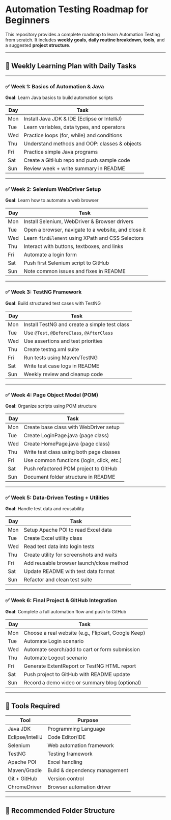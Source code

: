 
# Automation Testing Roadmap for Beginners

This repository provides a complete roadmap to learn Automation Testing from scratch. It includes **weekly goals**, **daily routine breakdown**, **tools**, and a suggested **project structure**.

---

## 📆 Weekly Learning Plan with Daily Tasks

---

### ✅ Week 1: Basics of Automation & Java

**Goal**: Learn Java basics to build automation scripts

| Day | Task |
|-----|------|
| Mon | Install Java JDK & IDE (Eclipse or IntelliJ) |
| Tue | Learn variables, data types, and operators |
| Wed | Practice loops (for, while) and conditions |
| Thu | Understand methods and OOP: classes & objects |
| Fri | Practice simple Java programs |
| Sat | Create a GitHub repo and push sample code |
| Sun | Review week + write summary in README |

---

### ✅ Week 2: Selenium WebDriver Setup

**Goal**: Learn how to automate a web browser

| Day | Task |
|-----|------|
| Mon | Install Selenium, WebDriver & Browser drivers |
| Tue | Open a browser, navigate to a website, and close it |
| Wed | Learn `findElement` using XPath and CSS Selectors |
| Thu | Interact with buttons, textboxes, and links |
| Fri | Automate a login form |
| Sat | Push first Selenium script to GitHub |
| Sun | Note common issues and fixes in README |

---

### ✅ Week 3: TestNG Framework

**Goal**: Build structured test cases with TestNG

| Day | Task |
|-----|------|
| Mon | Install TestNG and create a simple test class |
| Tue | Use `@Test`, `@BeforeClass`, `@AfterClass` |
| Wed | Use assertions and test priorities |
| Thu | Create testng.xml suite |
| Fri | Run tests using Maven/TestNG |
| Sat | Write test case logs in README |
| Sun | Weekly review and cleanup code |

---

### ✅ Week 4: Page Object Model (POM)

**Goal**: Organize scripts using POM structure

| Day | Task |
|-----|------|
| Mon | Create base class with WebDriver setup |
| Tue | Create LoginPage.java (page class) |
| Wed | Create HomePage.java (page class) |
| Thu | Write test class using both page classes |
| Fri | Use common functions (login, click, etc.) |
| Sat | Push refactored POM project to GitHub |
| Sun | Document folder structure in README |

---

### ✅ Week 5: Data-Driven Testing + Utilities

**Goal**: Handle test data and reusability

| Day | Task |
|-----|------|
| Mon | Setup Apache POI to read Excel data |
| Tue | Create Excel utility class |
| Wed | Read test data into login tests |
| Thu | Create utility for screenshots and waits |
| Fri | Add reusable browser launch/close method |
| Sat | Update README with test data format |
| Sun | Refactor and clean test suite |

---

### ✅ Week 6: Final Project & GitHub Integration

**Goal**: Complete a full automation flow and push to GitHub

| Day | Task |
|-----|------|
| Mon | Choose a real website (e.g., Flipkart, Google Keep) |
| Tue | Automate Login scenario |
| Wed | Automate search/add to cart or form submission |
| Thu | Automate Logout scenario |
| Fri | Generate ExtentReport or TestNG HTML report |
| Sat | Push project to GitHub with README update |
| Sun | Record a demo video or summary blog (optional) |

---

## 🔧 Tools Required

| Tool             | Purpose                            |
|------------------|------------------------------------|
| Java JDK         | Programming Language               |
| Eclipse/IntelliJ | Code Editor/IDE                    |
| Selenium         | Web automation framework           |
| TestNG           | Testing framework                  |
| Apache POI       | Excel handling                     |
| Maven/Gradle     | Build & dependency management      |
| Git + GitHub     | Version control                    |
| ChromeDriver     | Browser automation driver          |

---

## 📂 Recommended Folder Structure


